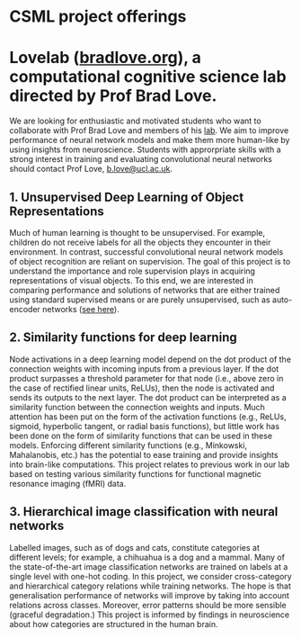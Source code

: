 # CSML project offerings

# Lovelab ([bradlove.org](http://bradlove.org)), a computational cognitive science lab directed by Prof Brad Love.


We are looking for enthusiastic and motivated students who want to collaborate with Prof Brad Love and members of his [lab](http://bradlove.org). We aim to improve performance of neural network models and make them more human-like by using insights from neuroscience. Students with approrpriate skills with a strong interest in training and evaluating convolutional neural networks should contact Prof Love, b.love@ucl.ac.uk.


## 1. Unsupervised Deep Learning of Object Representations

Much of human learning is thought to be unsupervised. For example, children do not receive labels for all the objects they encounter in their environment. In contrast, successful convolutional neural network models of object recognition are reliant on supervision. The goal of this project is to understand the importance and role supervision plays in acquiring representations of visual objects. To this end, we are interested in comparing performance and solutions of networks that are either trained using standard supervised means or are purely unsupervised, such as auto-encoder networks ([see here](https://steemit.com/deeplearning/@eneismijmich/unsupervised-deep-learning-models-used-in-computer-vision)).

## 2. Similarity functions for deep learning

Node activations in a deep learning model depend on the dot product of the connection weights with incoming inputs from a previous layer. If the dot product surpasses a threshold parameter for that node (i.e., above zero in the case of rectified linear units, ReLUs), then the node is activated and sends its outputs to the next layer. The dot product can be interpreted as a similarity function between the connection weights and inputs. Much attention has been put on the form of the activation functions (e.g., ReLUs, sigmoid, hyperbolic tangent, or radial basis functions), but little work has been done on the form of similarity functions that can be used in these models. Enforcing different similarity functions (e.g., Minkowski, Mahalanobis, etc.) has the potential to ease training and provide insights into brain-like computations. This project relates to previous work in our lab based on testing various similarity functions for functional magnetic resonance imaging (fMRI) data.

## 3. Hierarchical image classification with neural networks

Labelled images, such as of dogs and cats, constitute categories at different levels; for example, a chihuahua is a dog and a mammal. Many of the state-of-the-art image classification networks are trained on labels at a single level with one-hot coding. In this project, we consider cross-category and hierarchical category relations while training networks. The hope is that generalisation performance of networks will improve by taking into account relations across classes. Moreover, error patterns should be more sensible (graceful degradation.) This project is informed by findings in neuroscience about how categories are structured in the human brain.
